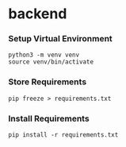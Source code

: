 # backend


### Setup Virtual Environment
```terminal
python3 -m venv venv
source venv/bin/activate
```

### Store Requirements
```terminal
pip freeze > requirements.txt
```

### Install Requirements
```terminal
pip install -r requirements.txt
```

